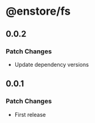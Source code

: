 # @enstore/fs

## 0.0.2

### Patch Changes

- Update dependency versions

## 0.0.1

### Patch Changes

- First release
